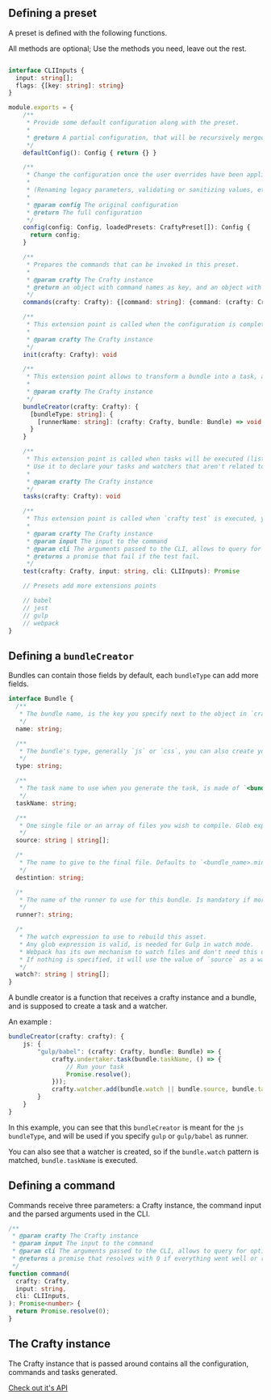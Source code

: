 ## Defining a preset

A preset is defined with the following functions.

All methods are optional; Use the methods you need, leave out the rest.

```typescript

interface CLIInputs {
  input: string[];
  flags: {[key: string]: string}
}

module.exports = {
    /**
     * Provide some default configuration along with the preset.
     *
     * @return A partial configuration, that will be recursively merged in the existing configuration
     */
    defaultConfig(): Config { return {} }

    /**
     * Change the configuration once the user overrides have been applied.
     *
     * (Renaming legacy parameters, validating or sanitizing values, etc...) can be done here
     *
     * @param config The original configuration
     * @return The full configuration
     */
    config(config: Config, loadedPresets: CraftyPreset[]): Config {
      return config;
    }

    /**
     * Prepares the commands that can be invoked in this preset.
     *
     * @param crafty The Crafty instance
     * @return an object with command names as key, and an object with "command" and "description" as keys
     */
    commands(crafty: Crafty): {[command: string]: {command: (crafty: Crafty, input: string, cli: CLIInputs) => Promise<number>, description: string}} { return {} }

    /**
     * This extension point is called when the configuration is complete, you can use this if you need to initialize something that will be needed later by your preset
     *
     * @param crafty The Crafty instance
     */
    init(crafty: Crafty): void

    /**
     * This extension point allows to transform a bundle into a task, any preset can define one or more bundle creators
     *
     * @param crafty The Crafty instance
     */
    bundleCreator(crafty: Crafty): {
      [bundleType: string]: {
        [runnerName: string]: (crafty: Crafty, bundle: Bundle) => void
      }
    }

    /**
     * This extension point is called when tasks will be executed (listing, running or watching).
     * Use it to declare your tasks and watchers that aren't related to bundles.
     *
     * @param crafty The Crafty instance
     */
    tasks(crafty: Crafty): void

    /**
     * This extension point is called when `crafty test` is executed, you can run your test runner and return with a Promise.
     *
     * @param crafty The Crafty instance
     * @param input The input to the command
     * @param cli The arguments passed to the CLI, allows to query for options and parameters
     * @returns a promise that fail if the test fail.
     */
    test(crafty: Crafty, input: string, cli: CLIInputs): Promise

    // Presets add more extensions points

    // babel
    // jest
    // gulp
    // webpack
}
```

## Defining a `bundleCreator`

Bundles can contain those fields by default, each `bundleType` can add more fields.

```typescript
interface Bundle {
  /**
   * The bundle name, is the key you specify next to the object in `crafty.config.js`
   */
  name: string;

  /**
   * The bundle's type, generally `js` or `css`, you can also create your own types.
   */
  type: string;

  /**
   * The task name to use when you generate the task, is made of `<bundle.type>_<bundle.name>`
   */
  taskName: string;

  /**
   * One single file or an array of files you wish to compile. Glob expressions are valid.
   */
  source: string | string[];

  /*
   * The name to give to the final file. Defaults to `<bundle_name>.min.<bundle_type>`
   */
  destintion: string;

  /*
   * The name of the runner to use for this bundle. Is mandatory if more than one runner is loaded
   */
  runner?: string;

  /*
   * The watch expression to use to rebuild this asset.
   * Any glob expression is valid, is needed for Gulp in watch mode.
   * Webpack has its own mechanism to watch files and don't need this option.
   * If nothing is specified, it will use the value of `source` as a watch expression
   */
  watch?: string | string[];
}
```

A bundle creator is a function that receives a crafty instance and a bundle, and is supposed to create a task and a watcher.

An example :

```typescript
bundleCreator(crafty: crafty): {
    js: {
        "gulp/babel": (crafty: Crafty, bundle: Bundle) => {
            crafty.undertaker.task(bundle.taskName, () => {
                // Run your task
                Promise.resolve();
            }));
            crafty.watcher.add(bundle.watch || bundle.source, bundle.taskName);
        }
    }
}
```

In this example, you can see that this `bundleCreator` is meant for the `js` `bundleType`, and will be used if you specify `gulp` or `gulp/babel` as runner.

You can also see that a watcher is created, so if the `bundle.watch` pattern is matched, `bundle.taskName` is executed.

## Defining a command

Commands receive three parameters: a Crafty instance, the command input and the parsed arguments used in the CLI.

```typescript
/**
 * @param crafty The Crafty instance
 * @param input The input to the command
 * @param cli The arguments passed to the CLI, allows to query for options and parameters
 * @returns a promise that resolves with 0 if everything went well or rejects with a non 0 exit code
 */
function command(
  crafty: Crafty,
  input: string,
  cli: CLIInputs,
): Promise<number> {
  return Promise.resolve(0);
}
```

## The Crafty instance

The Crafty instance that is passed around contains all the configuration, commands and tasks generated.

[Check out it's API](The_Crafty_instance.md)
